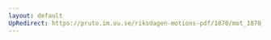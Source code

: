 ```yaml
---
layout: default
UpRedirect: https://pruto.im.uu.se/riksdagen-motions-pdf/1870/mot_1870__ak__182.pdf
---
```

